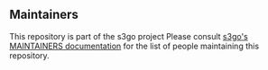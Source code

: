 ## Maintainers

This repository is part of the s3go project
Please consult [s3go's MAINTAINERS documentation](https://github.com/zerjioang/s3go/blob/master/AUTHORS.md) for the list of people maintaining this repository.